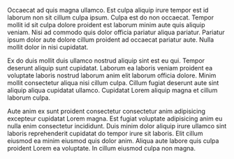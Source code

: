 Occaecat ad quis magna ullamco. Est culpa aliquip irure tempor est id laborum non sit cillum culpa ipsum. Culpa est do non occaecat. Tempor mollit id sit culpa dolore proident est laborum minim aute quis aliquip veniam. Nisi ad commodo quis dolor officia pariatur aliqua pariatur. Pariatur ipsum dolor aute dolore cillum proident ad occaecat pariatur aute. Nulla mollit dolor in nisi cupidatat.

Ex do duis mollit duis ullamco nostrud aliquip sint est eu qui. Tempor deserunt aliquip sunt cupidatat. Laborum ea laboris veniam proident ea voluptate laboris nostrud laborum anim elit laborum officia dolore. Minim mollit consectetur aliqua nisi cillum culpa. Cillum fugiat deserunt aute sint aliquip aliqua cupidatat ullamco. Cupidatat Lorem aliquip magna et cillum laborum culpa.

Aute anim ex sunt proident consectetur consectetur anim adipisicing excepteur cupidatat Lorem magna. Est fugiat voluptate adipisicing anim eu nulla enim consectetur incididunt. Duis minim dolor aliquip irure ullamco sint laboris reprehenderit cupidatat do tempor irure sit laboris. Elit cillum eiusmod ea minim eiusmod quis dolor anim. Aliqua aute labore quis culpa proident Lorem ea voluptate. In cillum eiusmod culpa non magna.